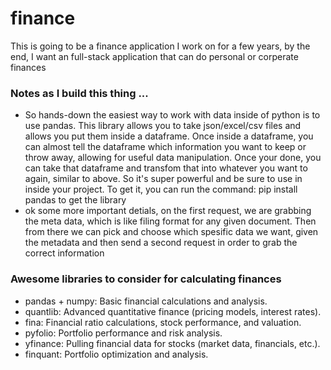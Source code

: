 # finance
This is going to be a finance application I work on for a few years, by the end, I want an full-stack application that can do personal or corperate finances


### Notes as I build this thing ...

- So hands-down the easiest way to work with data inside of python is to use pandas. This library allows you to take json/excel/csv files and allows you put them inside a dataframe. Once inside a dataframe, you can almost tell the dataframe which information you want to keep or throw away, allowing for useful data manipulation. Once your done, you can take that dataframe and transfom that into whatever you want to again, similar to above. So it's super powerful and be sure to use in inside your project. To get it, you can run the command: pip install pandas to get the library
- ok some more important detials, on the first request, we are grabbing the meta data, which is like filing format for any given document. Then from there we can pick and choose which spesific data we want, given the metadata and then send a second request in order to grab the correct information



### Awesome libraries to consider for calculating finances
* pandas + numpy: Basic financial calculations and analysis.
* quantlib: Advanced quantitative finance (pricing models, interest rates).
* fina: Financial ratio calculations, stock performance, and valuation.
* pyfolio: Portfolio performance and risk analysis.
* yfinance: Pulling financial data for stocks (market data, financials, etc.).
* finquant: Portfolio optimization and analysis.
